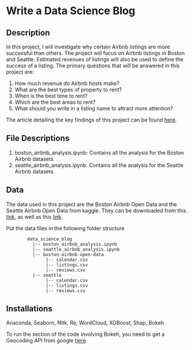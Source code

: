 # Write a Data Science Blog

## Description
In this project, I will investigate why certain Airbnb listings are more successful than others. The project will focus on Airbnb listings in Boston and Seattle. Estimated revenues of listings will also be used to define the success of a listing. The primary questions that will be answered in this project are:

1. How much revenue do Airbnb hosts make?
2. What are the best types of property to rent?
3. When is the best time to rent?
4. Which are the best areas to rent?
5. What should you write in a listing name to attract more attention?

The article detailing the key findings of this project can be found [here](https://medium.com/p/6dbf178942af/edit).

## File Descriptions
1. boston_airbnb_analysis.ipynb: Contains all the analysis for the Boston Airbnb datasets
2. seattle_airbnb_analysis.ipynb: Contains all the analysis for the Seattle Airbnb datasets

## Data
The data used in this project are the Boston Airbnb Open Data and the Seattle Airbnb Open Data from kaggle. They can be downloaded from this [link](https://www.kaggle.com/airbnb/boston), as well as this [link](https://www.kaggle.com/airbnb/seattle).

Put the data files in the following folder structure
~~~~~~~
        data_science_blog
          |-- boston_airbnb_analysis.ipynb
          |-- seattle_airbnb_analysis.ipynb
          |-- boston-airbnb-open-data
               |-- calendar.csv
               |-- listings.csv
               |-- reviews.csv
          |-- seattle
               |-- calendar.csv
               |-- listings.csv
               |-- reviews.csv
~~~~~~~

## Installations
Anaconda, Seaborn, Nltk, Re, WordCloud, XGBoost, Shap, Bokeh

To run the section of the code involving Bokeh, you need to get a Geocoding API from google [here](https://developers.google.com/maps/documentation/geocoding/get-api-key)
